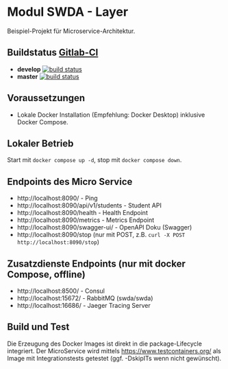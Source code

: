 # Modul SWDA - Layer

Beispiel-Projekt für Microservice-Architektur.

## Buildstatus [Gitlab-CI](https://gitlab.com/hslu-i1/swda/)
* __develop__ [![build status](https://gitlab.com/hslu-i1/swda/swda_micro_template/badges/develop/pipeline.svg)](https://gitlab.com/hslu-i1/swda/swda_micro_template/-/pipelines)
* __master__ [![build status](https://gitlab.com/hslu-i1/swda/swda_micro_template/badges/master/pipeline.svg)](https://gitlab.com/hslu-i1/swda/swda_micro_template/-/pipelines)

## Voraussetzungen
* Lokale Docker Installation (Empfehlung: Docker Desktop) inklusive Docker Compose.

## Lokaler Betrieb
Start mit `docker compose up -d`, stop mit `docker compose down`.

## Endpoints des Micro Service
* http://localhost:8090/ - Ping
* http://localhost:8090/api/v1/students - Student API
* http://localhost:8090/health - Health Endpoint
* http://localhost:8090/metrics - Metrics Endpoint
* http://localhost:8090/swagger-ui/ - OpenAPI Doku (Swagger)
* http://localhost:8090/stop (nur mit POST, z.B. `curl -X POST http://localhost:8090/stop`)

## Zusatzdienste Endpoints (nur mit docker Compose, offline)
* http://localhost:8500/ - Consul
* http://localhost:15672/ - RabbitMQ (swda/swda)
* http://localhost:16686/ - Jaeger Tracing Server

## Build und Test
Die Erzeugung des Docker Images ist direkt in die package-Lifecycle integriert.
Der MicroService wird mittels https://www.testcontainers.org/ als Image mit
Integrationstests getestet (ggf. -DskipITs wenn nicht gewünscht).
